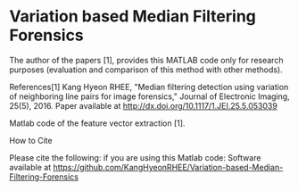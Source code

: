 # Variation based Median Filtering Forensics

The author of the papers [1], provides this MATLAB code only for research purposes (evaluation and comparison of this method with other methods).

References[1] Kang Hyeon RHEE, "Median filtering detection using variation of neighboring line pairs for image forensics," Journal of Electronic Imaging, 25(5), 2016. Paper available at http://dx.doi.org/10.1117/1.JEI.25.5.053039

Matlab code of the feature vector extraction [1].

How to Cite

Please cite the following: if you are using this Matlab code:
Software available at https://github.com/KangHyeonRHEE/Variation-based-Median-Filtering-Forensics
